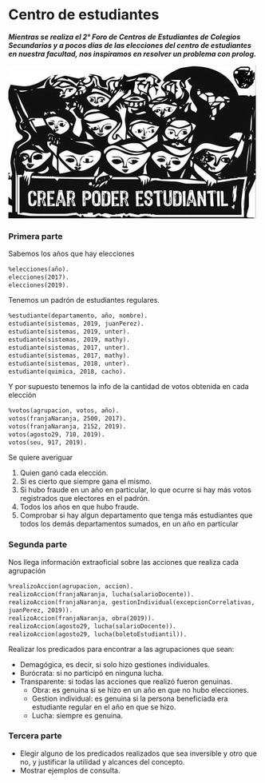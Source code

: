 # Centro de estudiantes 

**_Mientras se realiza el 2° Foro de Centros de Estudiantes de Colegios Secundarios y a pocos días de las elecciones del centro de estudiantes en nuestra facultad, nos inspiramos en resolver un problema con prolog._**

![centros](centro_de_estudiantes.jpg)

### Primera parte
Sabemos los años que hay elecciones
~~~
%elecciones(año).
elecciones(2017).
elecciones(2019).
~~~

Tenemos un padrón de estudiantes regulares.
~~~
%estudiante(departamento, año, nombre).
estudiante(sistemas, 2019, juanPerez).
estudiante(sistemas, 2019, unter).
estudiante(sistemas, 2019, mathy).
estudiante(sistemas, 2017, unter).
estudiante(sistemas, 2017, mathy).
estudiante(sistemas, 2018, unter).
estudiante(quimica, 2018, cacho).
~~~

Y por supuesto tenemos la info de la cantidad de votos obtenida en cada elección
~~~
%votos(agrupacion, votos, año).
votos(franjaNaranja, 2500, 2017).
votos(franjaNaranja, 2152, 2019).
votos(agosto29, 710, 2019).
votos(seu, 917, 2019).
~~~

Se quiere averiguar

1. Quien ganó cada elección. 
2. Si es cierto que siempre gana el mismo.
3. Si hubo fraude en un año en particular, lo que ocurre si hay más votos registrados que electores en el padrón. 
4. Todos los años en que hubo fraude.
5. Comprobar si hay algun departamento que tenga más estudiantes que todos los demás departamentos sumados, en un año en particular

### Segunda parte
Nos llega información extraoficial sobre las acciones que realiza cada agrupación

~~~
%realizoAccion(agrupacion, accion).
realizoAccion(franjaNaranja, lucha(salarioDocente)).
realizoAccion(franjaNaranja, gestionIndividual(excepcionCorrelativas, juanPerez, 2019)).
realizoAccion(franjaNaranja, obra(2019)).
realizoAccion(agosto29, lucha(salarioDocente)).
realizoAccion(agosto29, lucha(boletoEstudiantil)).
~~~

Realizar los predicados para encontrar a las agrupaciones que sean:
* Demagógica, es decir, si solo hizo gestiones individuales.
* Burócrata: si no participó en ninguna lucha.
* Transparente: si todas las acciones que realizó fueron genuinas.
    * Obra: es genuina si se hizo en un año en que no hubo elecciones.
    * Gestion individual: es genuina si la persona beneficiada era estudiante regular en el año en que se hizo.
    * Lucha: siempre es genuina.

### Tercera parte
* Elegir alguno de los predicados realizados que sea inversible y otro que no, y justificar la utilidad y alcances del concepto. 
* Mostrar ejemplos de consulta.
